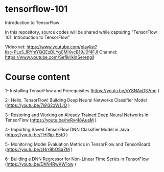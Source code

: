 # tensorflow-101
Introduction to TensorFlow

In this repository, source codes will be shared while capturing "TensorFlow 101: Introduction to TensorFlow"

Video set: https://www.youtube.com/playlist?list=PLsS_1RYmYQQEzDLYg0MiKvcB19J0f4FJI
Channel: https://www.youtube.com/SefikIlkinSerengil

# Course content

1- Installing TensorFlow and Prerequisites (https://youtu.be/xY8NAxD37mc )

2- Hello, TensorFlow! Building Deep Neural Networks Classifier Model (https://youtu.be/7i9l32xW1JQ )

3- Restoring and Working on Already Trained Deep Neural Networks In TensorFlow (https://youtu.be/hvRy4I8AueM )

4- Importing Saved TensorFlow DNN Classifier Model in Java (https://youtu.be/THl3jp-E5t0 )

5- Monitoring Model Evaluation Metrics in TensorFlow and TensorBoard (https://youtu.be/zHrrBbOSaZM )

6- Building a DNN Regressor for Non-Linear Time Series in TensorFlow (https://youtu.be/DXN4RwKW1ow )
